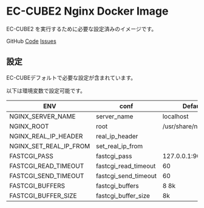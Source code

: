 EC-CUBE2 Nginx Docker Image
=====================

EC-CUBE2 を実行するために必要な設定済みのイメージです。

GitHub
[Code](https://github.com/ec-cube2/docker)
[Issues](https://github.com/ec-cube2/docker/issue)


設定
----

EC-CUBEデフォルトで必要な設定が含まれています。

以下は環境変数で設定可能です。

| ENV | conf | Default |
| --- | --- | --- |
| NGINX_SERVER_NAME | server_name | localhost |
| NGINX_ROOT | root | /usr/share/nginx/html |
| NGINX_REAL_IP_HEADER | real_ip_header |  |
| NGINX_SET_REAL_IP_FROM | set_real_ip_from |  |
| FASTCGI_PASS | fastcgi_pass | 127.0.0.1:9000 |
| FASTCGI_READ_TIMEOUT | fastcgi_read_timeout | 60 |
| FASTCGI_SEND_TIMEOUT | fastcgi_send_timeout | 60 |
| FASTCGI_BUFFERS | fastcgi_buffers | 8 8k |
| FASTCGI_BUFFER_SIZE | fastcgi_buffer_size | 8k |
